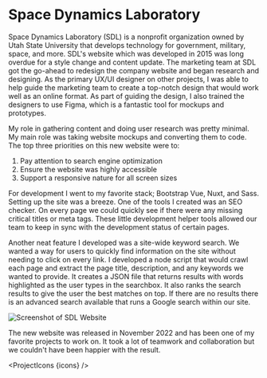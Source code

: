 <script lang="ts">
  import SEO from "$components/SEO.svelte"
  import ProjectIcons from "$components/ProjectIcons.svelte"
  import ProjectBtnLink from "$components/ProjectBtnLink.svelte"
  let icons = [
    "Nuxt",
    "Figma",
    "Bootstrap-Vue",
    "Sass",
    "Node-JS",
    "Bash"
  ]
</script>

<SEO title="Space Dynamics Laboratory" hideHeader  />

# Space Dynamics Laboratory

Space Dynamics Laboratory (SDL) is a nonprofit organization owned by Utah State University that develops technology for government, military, space, and more. SDL's website which was developed in 2015 was long overdue for a style change and content update. The marketing team at SDL got the go-ahead to redesign the company website and began research and designing. As the primary UX/UI designer on other projects, I was able to help guide the marketing team to create a top-notch design that would work well as an online format. As part of guiding the design, I also trained the designers to use Figma, which is a fantastic tool for mockups and prototypes.

My role in gathering content and doing user research was pretty minimal. My main role was taking website mockups and converting them to code. The top three priorities on this new website were to:

1. Pay attention to search engine optimization
2. Ensure the website was highly accessible
3. Support a responsive nature for all screen sizes

For development I went to my favorite stack; Bootstrap Vue, Nuxt, and Sass. Setting up the site was a breeze. One of the tools I created was an SEO checker. On every page we could quickly see if there were any missing critical titles or meta tags. These little development helper tools allowed our team to keep in sync with the development status of certain pages.

Another neat feature I developed was a site-wide keyword search. We wanted a way for users to quickly find information on the site without needing to click on every link. I developed a node script that would crawl each page and extract the page title, description, and any keywords we wanted to provide. It creates a JSON file that returns results with words highlighted as the user types in the searchbox. It also ranks the search results to give the user the best matches on top. If there are no results there is an advanced search available that runs a Google search within our site.

<img src="/images/optimized/sdl/lg_sdl-screenshot.png" alt="Screenshot of SDL Website" />

<ProjectBtnLink href="https://sdl.usu.edu" />

The new website was released in November 2022 and has been one of my favorite projects to work on. It took a lot of teamwork and collaboration but we couldn't have been happier with the result.

<ProjectIcons {icons} />